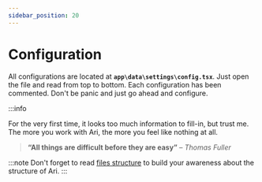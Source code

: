 ```yaml
---
sidebar_position: 20
---
```


# Configuration

All configurations are located at **`app\data\settings\config.tsx`**. Just open the file and read from top to bottom. Each configuration has been commented. Don't be panic and just go ahead and configure.

:::info

For the very first time, it looks too much information to fill-in, but trust me. The more you work with Ari, the more you feel like nothing at all.

> **“All things are difficult before they are easy”** – *Thomas Fuller*

:::note
Don't forget to read [files structure](../advanced-guides/files-structure.mdx) to build your awareness about the structure of Ari.
:::